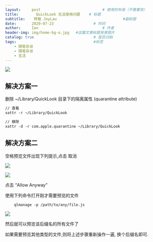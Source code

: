 ```yaml
---
layout:     post             				# 使用的布局（不需要改）
title:        QuickLook 无法使用问题    # 标题 
subtitle:    转载 JoyLau				  				#副标题
date:       2020-07-23 					# 时间
author:     Ian                  			# 作者
header-img: img/home-bg-o.jpg	#这篇文章标题背景图片
catalog: true                        	# 是否归档
tags:                              		#标签
    - 随笔杂谈
    - 随笔杂谈
    - 生活
---
```



![](https://tva1.sinaimg.cn/large/007S8ZIlgy1gh1au68mzmj30wu0f875v.jpg)


## 解决方案一

删除 ~/Library/QuickLook 目录下的隔离属性 (quarantine attribute)

```xml
// 查看
xattr -r ~/Library/QuickLook

// 移除
xattr -d -r com.apple.quarantine ~/Library/QuickLook
```


## 解决方案二

空格预览文件出现下列提示,点击 取消

![](https://tva1.sinaimg.cn/large/007S8ZIlgy1gh1avwlpmij30wm0f6abk.jpg)

![](https://tva1.sinaimg.cn/large/007S8ZIlgy1gh1awbb2yvj30z60u0767.jpg)

点击 “Allow Anyway”

使用下列命令打开刚才需要预览的文件

```xml
    qlmanage -p /path/to/any/file.js
```

![](https://tva1.sinaimg.cn/large/007S8ZIlgy1gh1ayh4vmoj30xa0fsmz0.jpg)

然后就可以预览该后缀名的所有文件了

如果需要预览其他类型的文件,则将上述步骤重新操作一遍, 换个后缀名即可.

